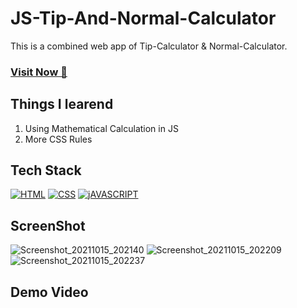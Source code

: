 # JS-Tip-And-Normal-Calculator
This is a combined web app of Tip-Calculator & Normal-Calculator.

### <a href="https://neelesh-calculators.netlify.app/" target="_blank">**Visit Now 🚀**</a>


## Things I learend
1. Using Mathematical Calculation in JS
2. More CSS Rules


## Tech Stack
[![HTML](https://img.shields.io/badge/HTML5-E34F26?style=for-the-badge&logo=html5&logoColor=white)](https://www.w3schools.com/html/)
[![CSS](https://img.shields.io/badge/CSS3-1572B6?style=for-the-badge&logo=css3&logoColor=white)](https://www.w3schools.com/css/)
[![jAVASCRIPT](https://img.shields.io/badge/JavaScript-323330?style=for-the-badge&logo=javascript&logoColor=F7DF1E)](https://developer.mozilla.org/en-US/docs/Web/JavaScript)

## ScreenShot

![Screenshot_20211015_202140](https://user-images.githubusercontent.com/32032008/137508095-c0dcec2b-d7c0-4612-9d77-92b0b61c0d98.png)
![Screenshot_20211015_202209](https://user-images.githubusercontent.com/32032008/137508121-5057e463-e00e-4a28-826a-fdbbfa7fda78.png)
![Screenshot_20211015_202237](https://user-images.githubusercontent.com/32032008/137508127-849937ab-b3bf-4f4c-82af-530af729e423.png)



## Demo Video








